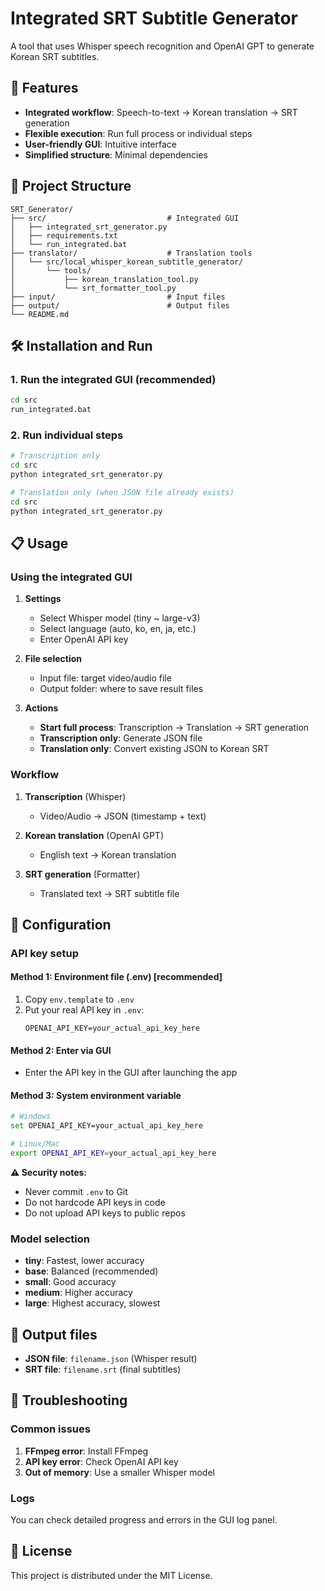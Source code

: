 # Integrated SRT Subtitle Generator

A tool that uses Whisper speech recognition and OpenAI GPT to generate Korean SRT subtitles.

## 🚀 Features

- **Integrated workflow**: Speech-to-text → Korean translation → SRT generation
- **Flexible execution**: Run full process or individual steps
- **User-friendly GUI**: Intuitive interface
- **Simplified structure**: Minimal dependencies

## 📁 Project Structure

```
SRT_Generator/
├── src/                           # Integrated GUI
│   ├── integrated_srt_generator.py
│   ├── requirements.txt
│   └── run_integrated.bat
├── translator/                    # Translation tools
│   └── src/local_whisper_korean_subtitle_generator/
│       └── tools/
│           ├── korean_translation_tool.py
│           └── srt_formatter_tool.py
├── input/                         # Input files
├── output/                        # Output files
└── README.md
```

## 🛠️ Installation and Run

### 1. Run the integrated GUI (recommended)
```bash
cd src
run_integrated.bat
```

### 2. Run individual steps
```bash
# Transcription only
cd src
python integrated_srt_generator.py

# Translation only (when JSON file already exists)
cd src
python integrated_srt_generator.py
```

## 📋 Usage

### Using the integrated GUI

1. **Settings**
   - Select Whisper model (tiny ~ large-v3)
   - Select language (auto, ko, en, ja, etc.)
   - Enter OpenAI API key

2. **File selection**
   - Input file: target video/audio file
   - Output folder: where to save result files

3. **Actions**
   - **Start full process**: Transcription → Translation → SRT generation
   - **Transcription only**: Generate JSON file
   - **Translation only**: Convert existing JSON to Korean SRT

### Workflow

1. **Transcription** (Whisper)
   - Video/Audio → JSON (timestamp + text)

2. **Korean translation** (OpenAI GPT)
   - English text → Korean translation

3. **SRT generation** (Formatter)
   - Translated text → SRT subtitle file

## 🔧 Configuration

### API key setup

#### Method 1: Environment file (.env) [recommended]
1. Copy `env.template` to `.env`
2. Put your real API key in `.env`:
   ```
   OPENAI_API_KEY=your_actual_api_key_here
   ```

#### Method 2: Enter via GUI
- Enter the API key in the GUI after launching the app

#### Method 3: System environment variable
```bash
# Windows
set OPENAI_API_KEY=your_actual_api_key_here

# Linux/Mac
export OPENAI_API_KEY=your_actual_api_key_here
```

**⚠️ Security notes:**
- Never commit `.env` to Git
- Do not hardcode API keys in code
- Do not upload API keys to public repos

### Model selection
- **tiny**: Fastest, lower accuracy
- **base**: Balanced (recommended)
- **small**: Good accuracy
- **medium**: Higher accuracy
- **large**: Highest accuracy, slowest

## 📝 Output files

- **JSON file**: `filename.json` (Whisper result)
- **SRT file**: `filename.srt` (final subtitles)

## 🐛 Troubleshooting

### Common issues
1. **FFmpeg error**: Install FFmpeg
2. **API key error**: Check OpenAI API key
3. **Out of memory**: Use a smaller Whisper model

### Logs
You can check detailed progress and errors in the GUI log panel.

## 📄 License

This project is distributed under the MIT License.
